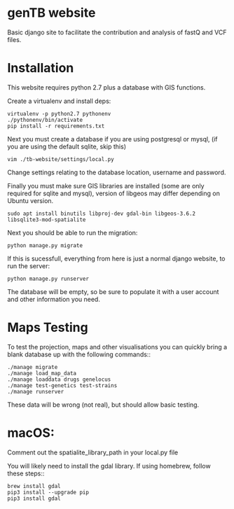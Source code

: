 # genTB website

Basic django site to facilitate the contribution and analysis of fastQ and VCF files.

# Installation

This website requires python 2.7 plus a database with GIS functions.

Create a virtualenv and install deps:

    virtualenv -p python2.7 pythonenv
    ./pythonenv/bin/activate
    pip install -r requirements.txt

Next you must create a database if you are using postgresql or mysql, (if you are using the default sqlite, skip this)

    vim ./tb-website/settings/local.py

Change settings relating to the database location, username and password.

Finally you must make sure GIS libraries are installed (some are only required for sqlite and mysql), version of libgeos may differ depending on Ubuntu version.

    sudo apt install binutils libproj-dev gdal-bin libgeos-3.6.2 libsqlite3-mod-spatialite

Next you should be able to run the migration:

    python manage.py migrate

If this is sucessfull, everything from here is just a normal django website, to run the server:

    python manage.py runserver

The database will be empty, so be sure to populate it with a user account and other information you need.

# Maps Testing

To test the projection, maps and other visualisations you can quickly bring a blank database up with the following commands::

    ./manage migrate
    ./manage load_map_data
    ./manage loaddata drugs genelocus
    ./manage test-genetics test-strains
    ./manage runserver

These data will be wrong (not real), but should allow basic testing.

# macOS:

Comment out the spatialite_library_path in your local.py file

You will likely need to install the gdal library. If using homebrew, follow these steps::

    brew install gdal
    pip3 install --upgrade pip
    pip3 install gdal
